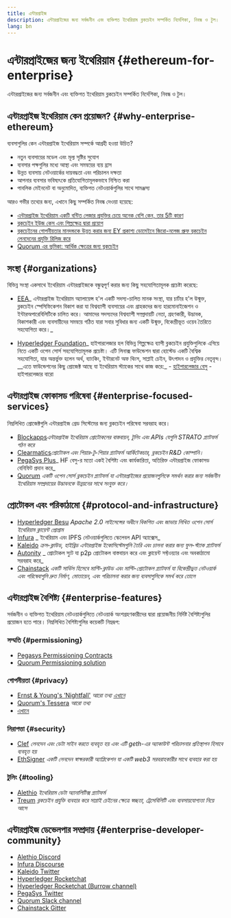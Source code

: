 ```yaml
---
title: এন্টারপ্রাইজ
description: এন্টারপ্রাইজের জন্য সর্বজনীন এবং ব্যক্তিগত ইথেরিয়াম ব্লকচেইন সম্পর্কিত নির্দেশিকা, নিবন্ধ ও টুল।
lang: bn
---
```


# এন্টারপ্রাইজের জন্য ইথেরিয়াম {#ethereum-for-enterprise}

<FeaturedText>এন্টারপ্রাইজের জন্য সর্বজনীন এবং ব্যক্তিগত ইথেরিয়াম ব্লকচেইন সম্পর্কিত নির্দেশিকা, নিবন্ধ ও টুল।</FeaturedText>

## এন্টারপ্রাইজ ইথেরিয়াম কেন প্রয়োজন? {#why-enterprise-ethereum}

ব্যবসাগুলির কেন এন্টারপ্রাইজ ইথেরিয়াম সম্পর্কে আগ্রহী হওয়া উচিত?

- নতুন ব্যবসায়ের মডেল এবং মূল্য সৃষ্টির সুযোগ
- ব্যবসার পক্ষগুলির মধ্যে আস্থা এবং সমন্বয়ের ব্যয় হ্রাস
- উন্নত ব্যবসায় নেটওয়ার্কের দায়বদ্ধতা এবং পরিচালন দক্ষতা
- আপনার ব্যবসার ভবিষ্যৎকে প্রতিযোগিতামূলকভাবে নিশ্চিত করা
- পাবলিক মেইননেট বা অনুমোদিত, ব্যক্তিগত নেটওয়ার্কগুলির সাথে সামঞ্জস্য

আরও গভীর তথ্যের জন্য, এখানে কিছু সম্পর্কিত নিবন্ধ দেওয়া হয়েছে:

- [এন্টারপ্রাইজ ইথেরিয়াম একটি বন্টিত লেজার প্রযুক্তির চেয়ে অনেক বেশি কেন, তার 5টি কারণ](https://media.consensys.net/5-reasons-why-enterprise-ethereum-is-so-much-more-than-a-distributed-ledger-technology-c9a89db82cb5)
- [ব্লকচেইন ইউজ কেস এবং শিল্পক্ষেত্র দ্বারা প্রয়োগ](https://media.consensys.net/enterprise-ethereum-blockchain-use-cases-and-applications-by-industry-3914d1210049)
- [ব্লকচেইনের গোপনীয়তার মানদন্ডকে উন্নত করার জন্য EY প্রকাশ্য ডোমেইনে জিরো-নলেজ প্রুফ ব্লকচেইন লেনদেনের প্রযুক্তি রিলিজ করে](https://www.ey.com/en_gl/news/2019/04/ey-releases-zero-knowledge-proof-blockchain-transaction-technology-to-the-public-domain-to-advance-blockchain-privacy-standards)
- [Quorum এর ভূমিকা: আর্থিক ক্ষেত্রের জন্য ব্লকচেইন](https://medium.com/blockchain-at-berkeley/introduction-to-quorum-blockchain-for-the-financial-sector-58813f84e88c)

## সংস্থা {#organizations}

বিভিন্ন সংস্থা একসাথে ইথেরিয়াম এন্টারপ্রাইজকে বন্ধুত্বপূর্ণ করার জন্য কিছু সহযোগিতামূলক প্রচেষ্টা করেছে:

- [EEA](https://entethalliance.org/)_ এন্টারপ্রাইজ ইথেরিয়াম অ্যালায়েন্স হ'ল একটি সদস্য-চালিত মানক সংস্থা, যার চার্টার হ'ল উন্মুক্ত, ব্লকচেইন স্পেসিফিকেশন বিকাশ করা যা বিশ্বব্যাপী ব্যবসায়ের এবং গ্রাহকদের জন্য হারমোনাইজেশন ও ইন্টারঅপারেবিলিটিকে চালিত করে। আমাদের সদস্যদের বিশ্বব্যাপী সম্প্রদায়টি নেতা, গ্রহণকারী, উদ্ভাবক, বিকাশকারী এবং ব্যবসায়ীদের সমন্বয়ে গঠিত যারা সবার সুবিধার জন্য একটি উন্মুক্ত, বিকেন্দ্রীভূত ওয়েব তৈরিতে সহযোগিতা করে।_

- [Hyperledger Foundation](https://hyperledger.org)_ হাইপারলেজার হল বিভিন্ন শিল্পক্ষেত্র ব্যাপী ব্লকচেইন প্রযুক্তিগুলিকে এগিয়ে নিতে একটি ওপেন সোর্স সহযোগিতামূলক প্রচেষ্টা। এটি লিনাক্স ফাউন্ডেশন দ্বারা হোস্টেড একটি বৈশ্বিক সহযোগিতা, যার অন্তর্ভুক্ত হলেন অর্থ, ব্যাংকিং, ইন্টারনেট অফ থিংস, সাপ্লাই চেইন, উৎপাদন ও প্রযুক্তির নেতৃবৃন্দ। \_\_এতে ফাউন্ডেশনের কিছু প্রোজেক্ট আছে যা ইথেরিয়াম স্ট্যাকের সাথে কাজ করে:_ - [হাইপারলেজার বেসু](https://www.hyperledger.org/blog/2019/08/29/announcing-hyperledger-besu) - হাইপারলেজার বারো

## এন্টারপ্রাইজ ফোকাসড পরিষেবা {#enterprise-focused-services}

নিম্নলিখিত প্রোজেক্টগুলি এন্টারপ্রাইজ গ্রেড সিস্টেমের জন্য ব্লকচেইন পরিষেবা সরবরাহ করে।

- [Blockapps](https://blockapps.net/)_এন্টারপ্রাইজ ইথেরিয়াম প্রোটোকলের বাস্তবায়ন, টুলিং এবং APIs যেগুলি STRATO প্ল্যাটফর্ম গঠন করে_
- [Clearmatics](https://www.clearmatics.com/about)_প্রোটোকল এবং পিয়ার-টু-পিয়ার প্ল্যাটফর্ম আর্কিটেকচার, ব্লকচেইন R&D কোম্পানি।_
- [PegaSys Plus](https://pegasys.tech/enterprise/)_ HF বেসু-র মতো একই বৈশিষ্ট্য এবং কার্যকারিতা, অতিরিক্ত এন্টারপ্রাইজ ফোকাসড বেনিফিট প্রদান করে_
- [Quorum](https://docs.goquorum.consensys.io/) _একটি ওপেন সোর্স ব্লকচেইন প্ল্যাটফর্ম যা এন্টারপ্রাইজের প্রয়োজনগুলিকে সমর্থন করার জন্য সর্বজনীন ইথেরিয়াম সম্প্রদায়ের উদ্ভাবনকে উন্নয়নের সাথে সংযুক্ত করে।_

## প্রোটোকল এবং পরিকাঠামো {#protocol-and-infrastructure}

- [Hyperledger Besu](https://www.hyperledger.org/projects/besu) _Apache 2.0 লাইসেন্সের অধীনে বিকশিত এবং জাভায় লিখিত ওপেন সোর্স ইথেরিয়াম ক্লায়েন্ট প্রোগ্রাম_
- [Infura](https://infura.io/) _ ইথেরিয়াম এবং IPFS নেটওয়ার্কগুলিতে স্কেলেবল API অ্যাক্সেস_
- [Kaleido](https://kaleido.io/) _ক্রস-ক্লাউড, হাইব্রিড এন্টারপ্রাইজ ইকোসিস্টেমগুলি তৈরি এবং চালনা করার জন্য ফুল-স্ট্যাক প্ল্যাটফর্ম_
- [Autonity](https://www.clearmatics.com/about/) _ প্রোটোকল স্যুট যা p2p প্রোটোকল বাস্তবায়ন করে এবং ক্লায়েন্ট সফ্টওয়্যার এবং অবকাঠামো সরবরাহ করে_
- [Chainstack](https://chainstack.com/) _একটি সার্ভিস হিসেবে মাল্টি-ক্লাউড এবং মাল্টি-প্রোটোকল প্ল্যাটফর্ম যা বিকেন্দ্রীভুত নেটওয়ার্ক এবং পরিষেবাগুলি দ্রুত নির্মাণ, মোতায়েন, এবং পরিচালনা করার জন্য ব্যবসাগুলিকে সমর্থ করে তোলে_

## এন্টারপ্রাইজ বৈশিষ্ট্য {#enterprise-features}

সর্বজনীন ও ব্যক্তিগত ইথেরিয়াম নেটওয়ার্কগুলিতে নেটওয়ার্ক অংশগ্রহণকারীদের দ্বারা প্রয়োজনীয় নির্দিষ্ট বৈশিষ্ট্যগুলির প্রয়োজন হতে পারে। নিম্নলিখিত বৈশিষ্ট্যগুলির কয়েকটি নিম্নরূপ:

### সম্মতি {#permissioning}

- [Pegasys Permissioning Contracts](https://github.com/PegaSysEng/permissioning-smart-contracts)
- [Quorum Permissioning solution](https://github.com/jpmorganchase/quorum/wiki/Security)

### গোপনীয়তা {#privacy}

- [Ernst & Young's ‘Nightfall'](https://github.com/EYBlockchain/nightfall) _আরো তথ্য [এখানে](https://bravenewcoin.com/insights/ernst-and-young-rolls-out-'nightfall-to-enable-private-transactions-on)_
- [Quorum's Tessera](https://docs.goquorum.consensys.io/concepts/privacy#private-transaction-manager/) _আরো তথ্য_
- [এখানে](https://github.com/jpmorganchase/tessera/wiki/How-Tessera-works)

### নিরাপত্তা {#security}

- [Clef](https://geth.ethereum.org/docs/clef/tutorial) _লেনদেন এবং ডেটা সাইন করতে ব্যবহৃত হয় এবং এটি geth-এর অ্যাকাউন্ট পরিচালনার প্রতিস্থাপন হিসাবে ব্যবহৃত হয়_
- [EthSigner](https://github.com/ConsenSys/ethsigner) _একটি লেনদেন স্বাক্ষরকারী অ্যাপ্লিকেশন যা একটি web3 সরবরাহকারীর সাথে ব্যবহার করা হয়_

### টুলিং {#tooling}

- [Alethio](https://explorer.aleth.io/) _ইথেরিয়াম ডেটা অ্যানালিটিক্স প্ল্যাটফর্ম_
- [Treum](https://consensys.io/blog/consensys-acquires-treum) _ব্লকচেইন প্রযুক্তি ব্যবহার করে সাপ্লাই চেইনের ক্ষেত্রে স্বচ্ছতা, ট্রেসেবিলিটি এবং ব্যবসায়যোগ্যতা নিয়ে আসে_

## এন্টারপ্রাইজ ডেভেলপার সম্প্রদায় {#enterprise-developer-community}

- [Alethio Discord](https://discord.gg/d2t8NuU)
- [Infura Discourse](https://community.infura.io/)
- [Kaleido Twitter](https://twitter.com/Kaleido_io)
- [Hyperledger Rocketchat](https://chat.hyperledger.org/)
- [Hyperledger Rocketchat (Burrow channel)](https://chat.hyperledger.org/channel/burrow)
- [PegaSys Twitter](https://twitter.com/Kaleido_io)
- [Quorum Slack channel](http://bit.ly/quorum-slack)
- [Chainstack Gitter](https://gitter.im/chainstack/Lobby)
